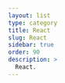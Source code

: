 ```yaml
---
layout: list
type: category
title: React
slug: React
sidebar: true
order: 90
description: >
  React.
---
```

